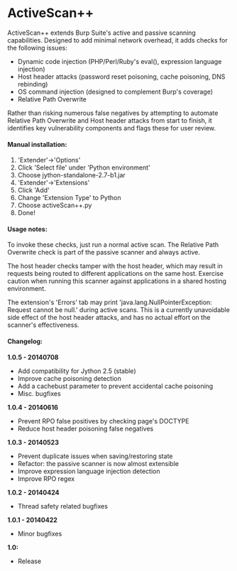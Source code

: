 ActiveScan++
==================

ActiveScan++ extends Burp Suite's active and passive scanning capabilities. Designed to add minimal network overhead, it adds checks for the following issues:

  - Dynamic code injection (PHP/Perl/Ruby's eval(), expression language injection)
  - Host header attacks (password reset poisoning, cache poisoning, DNS rebinding)
  - OS command injection (designed to complement Burp's coverage)
  - Relative Path Overwrite
    
Rather than risking numerous false negatives by attempting to automate Relative Path Overwrite and Host header attacks from start to finish, it identifies key vulnerability components and flags these for user review. 

#### Manual installation:

1. 'Extender'->'Options'
2. Click 'Select file' under 'Python environment'
3. Choose jython-standalone-2.7-b1.jar
4. 'Extender'->'Extensions'
5. Click 'Add'
6. Change 'Extension Type' to Python
7. Choose activeScan++.py
8. Done!

#### Usage notes:
To invoke these checks, just run a normal active scan. The Relative Path Overwrite check is part of the passive scanner and always active.

The host header checks tamper with the host header, which may result in requests being routed to different applications on the same host. Exercise caution when running this scanner against applications in a shared hosting environment.

The extension's 'Errors' tab may print 'java.lang.NullPointerException: Request cannot be null.' during active scans. This is a currently unavoidable side effect of the host header attacks, and has no actual effort on the scanner's effectiveness.
    
    
#### Changelog:  
**1.0.5 - 20140708**
  - Add compatibility for Jython 2.5 (stable)
  - Improve cache poisoning detection
  - Add a cachebust parameter to prevent accidental cache poisoning
  - Misc. bugfixes
  
**1.0.4 - 20140616**
  - Prevent RPO false positives by checking page's DOCTYPE
  - Reduce host header poisoning false negatives
    
**1.0.3 - 20140523**
  - Prevent duplicate issues when saving/restoring state
  - Refactor: the passive scanner is now almost extensible
  - Improve expression language injection detection
  - Improve RPO regex
  
**1.0.2 - 20140424**
  - Thread safety related bugfixes
  
**1.0.1 - 20140422**
  - Minor bugfixes
  
**1.0:**
  - Release